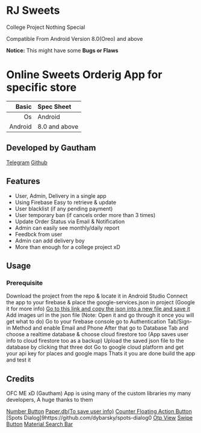 # RJ Sweets
College Project Nothing Special

Compatible From Android Version 8.0(Oreo) and above

**Notice:** This might have some **Bugs or Flaws**

Online Sweets Orderig App for specific store
=====================================

Basic   | Spec Sheet
-------:|:-------------------------
Os      | Android    
Android | 8.0 and above

## Developed by Gautham
[Telegram](https://t.me/Mellow04)
[Github](https://github.com/GauthamAsir)

## Features
* User, Admin, Delivery in a single app
* Using Firebase Easy to retrieve & update
* User blacklist (if any pending payment)
* User temporary ban (if cancels order more than 3 times)
* Update Order Status via Email & Notification
* Admin can easily see monthly/daily report
* Feedbck from user
* Admin can add delivery boy
* More than enough for a college project xD

## Usage

### Prerequisite
Download the project from the repo & locate it in Android Studio
Connect the app to your firebase & place the google-services.json in project (Google it for more info)
[Go to this link and copy the json into a new file and save it](https://raw.githubusercontent.com/GauthamAsir/My-Releases/master/agjsproject-export.json)
Add images url in the json file (Note: Open it and go through it once you will get what to do)
Go to your firebase console go to Authentication Tab/Sign-in Method and enable Email and Phone
After that go to Database Tab and choose a realtime database & choose cloud firestore too (App saves user info to cloud firestore too as a backup)
Upload the saved json file to the database by clicking that three dot
Go to google cloud platform and get your api key for places and google maps
Thats it you are done build the app and test it

## Credits

OFC ME xD (Gautham)
App is using many of the custom libraries my many developers, A huge thanks to them

[Number Button](https://github.com/ashik94vc/ElegantNumberButton)
[Paper.db(To save user info)](https://github.com/pilgr/Paper)
[Counter Floating Action Button](https://github.com/andremion/CounterFab)
[Spots Dialog]9https://github.com/dybarsky/spots-dialog0
[Otp View](https://github.com/mukeshsolanki/android-otpview-pinview)
[Swipe Button](https://github.com/gratusik/AGIKSwipeButton)
[Material Search Bar](https://github.com/mancj/MaterialSearchBar)
